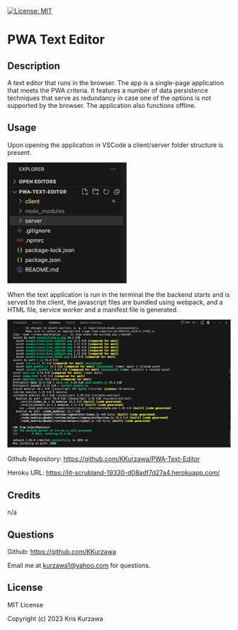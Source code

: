 [![License: MIT](https://img.shields.io/badge/License-MIT-yellow.svg)](https://opensource.org/licenses/MIT)
# PWA Text Editor

## Description

A text editor that runs in the browser. The app is a single-page application that meets the PWA criteria. It features a number of data persistence techniques that serve as redundancy in case one of the options is not supported by the browser. The application also functions offline.

## Usage 

Upon opening the application in VSCode a client/server folder structure is present.

![screenshot1](./client/src/images/screenshots/screenshot1.png)

When the text application is run in the terminal the the backend starts and is served to the client, the javascript files are bundled using webpack, and a HTML file, service worker and a manifest file is generated. 

![screenshot2](./client/src/images/screenshots/Screenshot2.png)


Github Repository: https://github.com/KKurzawa/PWA-Text-Editor

Heroku URL: https://lit-scrubland-19330-d08adf7d27a4.herokuapp.com/

## Credits

n/a

## Questions

Github: https://github.com/KKurzawa

Email me at kurzawa1@yahoo.com for questions.

## License

MIT License

Copyright (c) 2023 Kris Kurzawa
